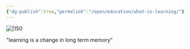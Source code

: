 ```yaml
---
{"dg-publish":true,"permalink":"/open/education/what-is-learning/"}
---
```



![|150](https://www.garyhollingsbee.com/images/dg1seed.png)

"learning is a change in long term memory"